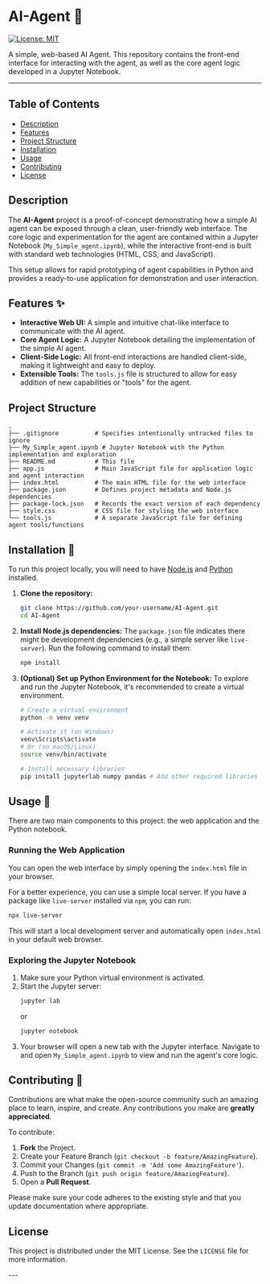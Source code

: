# AI-Agent 🤖

[![License: MIT](https://img.shields.io/badge/License-MIT-yellow.svg)](https://opensource.org/licenses/MIT)

A simple, web-based AI Agent. This repository contains the front-end interface for interacting with the agent, as well as the core agent logic developed in a Jupyter Notebook.

---

## Table of Contents

- [Description](#description)
- [Features](#features)
- [Project Structure](#project-structure)
- [Installation](#installation)
- [Usage](#usage)
- [Contributing](#contributing)
- [License](#license)

## Description

The **AI-Agent** project is a proof-of-concept demonstrating how a simple AI agent can be exposed through a clean, user-friendly web interface. The core logic and experimentation for the agent are contained within a Jupyter Notebook (`My_Simple_agent.ipynb`), while the interactive front-end is built with standard web technologies (HTML, CSS, and JavaScript).

This setup allows for rapid prototyping of agent capabilities in Python and provides a ready-to-use application for demonstration and user interaction.

## Features ✨

-   **Interactive Web UI:** A simple and intuitive chat-like interface to communicate with the AI agent.
-   **Core Agent Logic:** A Jupyter Notebook detailing the implementation of the simple AI agent.
-   **Client-Side Logic:** All front-end interactions are handled client-side, making it lightweight and easy to deploy.
-   **Extensible Tools:** The `tools.js` file is structured to allow for easy addition of new capabilities or "tools" for the agent.

## Project Structure

```
.
├── .gitignore          # Specifies intentionally untracked files to ignore
├── My_Simple_agent.ipynb # Jupyter Notebook with the Python implementation and exploration
├── README.md           # This file
├── app.js              # Main JavaScript file for application logic and agent interaction
├── index.html          # The main HTML file for the web interface
├── package.json        # Defines project metadata and Node.js dependencies
├── package-lock.json   # Records the exact version of each dependency
├── style.css           # CSS file for styling the web interface
└── tools.js            # A separate JavaScript file for defining agent tools/functions
```

## Installation 🔧

To run this project locally, you will need to have [Node.js](https://nodejs.org/) and [Python](https://www.python.org/) installed.

1.  **Clone the repository:**
    ```bash
    git clone https://github.com/your-username/AI-Agent.git
    cd AI-Agent
    ```

2.  **Install Node.js dependencies:**
    The `package.json` file indicates there might be development dependencies (e.g., a simple server like `live-server`). Run the following command to install them:
    ```bash
    npm install
    ```

3.  **(Optional) Set up Python Environment for the Notebook:**
    To explore and run the Jupyter Notebook, it's recommended to create a virtual environment.
    ```bash
    # Create a virtual environment
    python -m venv venv

    # Activate it (on Windows)
    venv\Scripts\activate
    # Or (on macOS/Linux)
    source venv/bin/activate

    # Install necessary libraries
    pip install jupyterlab numpy pandas # Add other required libraries here
    ```

## Usage 🚀

There are two main components to this project: the web application and the Python notebook.

### Running the Web Application

You can open the web interface by simply opening the `index.html` file in your browser.

For a better experience, you can use a simple local server. If you have a package like `live-server` installed via `npm`, you can run:

```bash
npx live-server
```

This will start a local development server and automatically open `index.html` in your default web browser.

### Exploring the Jupyter Notebook

1.  Make sure your Python virtual environment is activated.
2.  Start the Jupyter server:
    ```bash
    jupyter lab
    ```
    or
    ```bash
    jupyter notebook
    ```
3.  Your browser will open a new tab with the Jupyter interface. Navigate to and open `My_Simple_agent.ipynb` to view and run the agent's core logic.

## Contributing 🤝

Contributions are what make the open-source community such an amazing place to learn, inspire, and create. Any contributions you make are **greatly appreciated**.

To contribute:

1.  **Fork** the Project.
2.  Create your Feature Branch (`git checkout -b feature/AmazingFeature`).
3.  Commit your Changes (`git commit -m 'Add some AmazingFeature'`).
4.  Push to the Branch (`git push origin feature/AmazingFeature`).
5.  Open a **Pull Request**.

Please make sure your code adheres to the existing style and that you update documentation where appropriate.

## License

This project is distributed under the MIT License. See the `LICENSE` file for more information.

---</pre>
